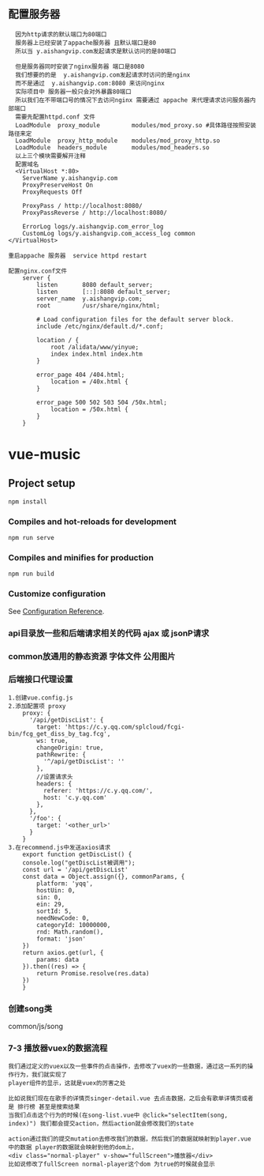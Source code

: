<!--
 * @Author: your name
 * @Date: 2020-05-15 05:12:43
 * @LastEditTime: 2020-06-10 23:59:19
 * @LastEditors: Please set LastEditors
 * @Description: In User Settings Edit
 * @FilePath: \vue-music\README.md
--> 
## 配置服务器
```
  因为http请求的默认端口为80端口
  服务器上已经安装了appache服务器 且默认端口是80 
  所以当 y.aishangvip.com发起请求是默认访问的是80端口

  但是服务器同时安装了nginx服务器 端口是8080
  我们想要的的是  y.aishangvip.com发起请求时访问的是nginx
  而不是通过  y.aishangvip.com:8080 来访问nginx
  实际项目中 服务器一般只会对外暴露80端口 
  所以我们在不带端口号的情况下去访问nginx 需要通过 appache 来代理请求访问服务器内部端口
  需要先配置httpd.conf 文件
  LoadModule  proxy_module         modules/mod_proxy.so #具体路径按照安装路径来定
  LoadModule  proxy_http_module    modules/mod_proxy_http.so
  LoadModule  headers_module       modules/mod_headers.so
  以上三个模块需要解开注释
  配置域名
  <VirtualHost *:80>
    ServerName y.aishangvip.com
    ProxyPreserveHost On
    ProxyRequests Off

    ProxyPass / http://localhost:8080/
    ProxyPassReverse / http://localhost:8080/

    ErrorLog logs/y.aishangvip.com_error_log
    CustomLog logs/y.aishangvip.com_access_log common
</VirtualHost>

重启appache 服务器  service httpd restart

配置nginx.conf文件
    server {
        listen       8080 default_server;
        listen       [::]:8080 default_server;
        server_name  y.aishangvip.com;
        root         /usr/share/nginx/html;

        # Load configuration files for the default server block.
        include /etc/nginx/default.d/*.conf;

        location / {
            root /alidata/www/yinyue;
            index index.html index.htm
        }

        error_page 404 /404.html;
            location = /40x.html {
        }

        error_page 500 502 503 504 /50x.html;
            location = /50x.html {
        }
    }
```
# vue-music

## Project setup

``` 
npm install
```

### Compiles and hot-reloads for development

``` 
npm run serve
```

### Compiles and minifies for production

``` 
npm run build
```

### Customize configuration

See [Configuration Reference](https://cli.vuejs.org/config/).

### api目录放一些和后端请求相关的代码 ajax 或 jsonP请求

### common放通用的静态资源 字体文件 公用图片

### 后端接口代理设置

``` 
1.创建vue.config.js
2.添加配置项 proxy
    proxy: {
      '/api/getDiscList': {
        target: 'https://c.y.qq.com/splcloud/fcgi-bin/fcg_get_diss_by_tag.fcg',
        ws: true,
        changeOrigin: true,
        pathRewrite: {
          '^/api/getDiscList': ''
        },
        //设置请求头
        headers: { 
          referer: 'https://c.y.qq.com/',
          host: 'c.y.qq.com'
        },
      },
      '/foo': {
        target: '<other_url>'
      }
    }
3.在recommend.js中发送axios请求
    export function getDiscList() {
    console.log("getDiscList被调用");
    const url = '/api/getDiscList'
    const data = Object.assign({}, commonParams, {
        platform: 'yqq',
        hostUin: 0,
        sin: 0,
        ein: 29,
        sortId: 5,
        needNewCode: 0,
        categoryId: 10000000,
        rnd: Math.random(),
        format: 'json'
    })
    return axios.get(url, {
        params: data
    }).then((res) => {
        return Promise.resolve(res.data)
    })
    }

```
### 创建song类
  common/js/song

###  7-3  播放器vuex的数据流程
```
我们通过定义的vuex以及一些事件的点击操作，去修改了vuex的一些数据，通过这一系列的操作行为，我们就实现了
player组件的显示，这就是vuex的厉害之处

比如说我们现在在歌手的详情页singer-detail.vue 去点击数据，之后会有歌单详情页或者是 排行榜 甚至是搜索结果
当我们点击这个行为的时候(在song-list.vue中 @click="selectItem(song, index)") 我们都会提交action，然后action就会修改我们的state

action通过我们的提交mutation去修改我们的数据，然后我们的数据就映射到player.vue中的数据 player的数据就会映射到他的dom上，
<div class="normal-player" v-show="fullScreen">播放器</div>
比如说修改了fullScreen normal-player这个dom 为true的时候就会显示

```
